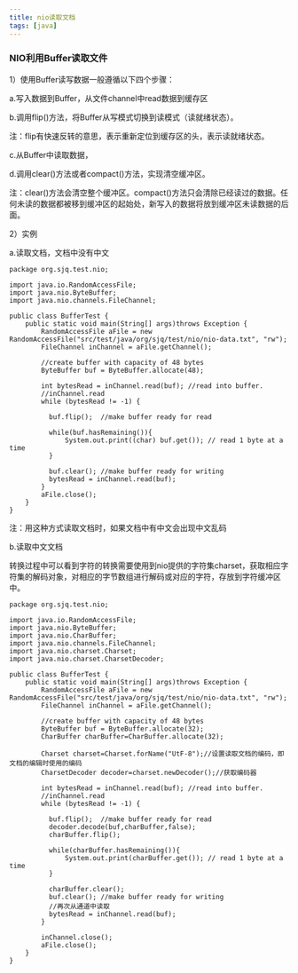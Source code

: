 ```yaml
---
title: nio读取文档
tags: [java]
---
```


### NIO利用Buffer读取文件

1）使用Buffer读写数据一般遵循以下四个步骤：

a.写入数据到Buffer，从文件channel中read数据到缓存区

b.调用flip()方法，将Buffer从写模式切换到读模式（读就绪状态）。

注：flip有快速反转的意思，表示重新定位到缓存区的头，表示读就绪状态。

c.从Buffer中读取数据，

d.调用clear()方法或者compact()方法，实现清空缓冲区。

注：clear()方法会清空整个缓冲区。compact()方法只会清除已经读过的数据。任何未读的数据都被移到缓冲区的起始处，新写入的数据将放到缓冲区未读数据的后面。

2）实例

a.读取文档，文档中没有中文

```
package org.sjq.test.nio;

import java.io.RandomAccessFile;
import java.nio.ByteBuffer;
import java.nio.channels.FileChannel;

public class BufferTest {
    public static void main(String[] args)throws Exception {
        RandomAccessFile aFile = new RandomAccessFile("src/test/java/org/sjq/test/nio/nio-data.txt", "rw");
        FileChannel inChannel = aFile.getChannel();

        //create buffer with capacity of 48 bytes
        ByteBuffer buf = ByteBuffer.allocate(48);

        int bytesRead = inChannel.read(buf); //read into buffer.
        //inChannel.read
        while (bytesRead != -1) {

          buf.flip();  //make buffer ready for read

          while(buf.hasRemaining()){
              System.out.print((char) buf.get()); // read 1 byte at a time
          }

          buf.clear(); //make buffer ready for writing
          bytesRead = inChannel.read(buf);
        }
        aFile.close();
    }
}
```

注：用这种方式读取文档时，如果文档中有中文会出现中文乱码

b.读取中文文档

转换过程中可以看到字符的转换需要使用到nio提供的字符集charset，获取相应字符集的解码对象，对相应的字节数组进行解码或对应的字符，存放到字符缓冲区中。

```
package org.sjq.test.nio;

import java.io.RandomAccessFile;
import java.nio.ByteBuffer;
import java.nio.CharBuffer;
import java.nio.channels.FileChannel;
import java.nio.charset.Charset;
import java.nio.charset.CharsetDecoder;

public class BufferTest {
    public static void main(String[] args)throws Exception {
        RandomAccessFile aFile = new RandomAccessFile("src/test/java/org/sjq/test/nio/nio-data.txt", "rw");
        FileChannel inChannel = aFile.getChannel();

        //create buffer with capacity of 48 bytes
        ByteBuffer buf = ByteBuffer.allocate(32);
        CharBuffer charBuffer=CharBuffer.allocate(32);
        
        Charset charset=Charset.forName("UtF-8");//设置读取文档的编码，即文档的编辑时使用的编码
        CharsetDecoder decoder=charset.newDecoder();//获取编码器

        int bytesRead = inChannel.read(buf); //read into buffer.
        //inChannel.read
        while (bytesRead != -1) {

          buf.flip();  //make buffer ready for read
          decoder.decode(buf,charBuffer,false);
          charBuffer.flip();
        
          while(charBuffer.hasRemaining()){
              System.out.print(charBuffer.get()); // read 1 byte at a time
          }
        
          charBuffer.clear();
          buf.clear(); //make buffer ready for writing
          //再次从通道中读取
          bytesRead = inChannel.read(buf);
        }
        
        inChannel.close();
        aFile.close();
    }
}
```